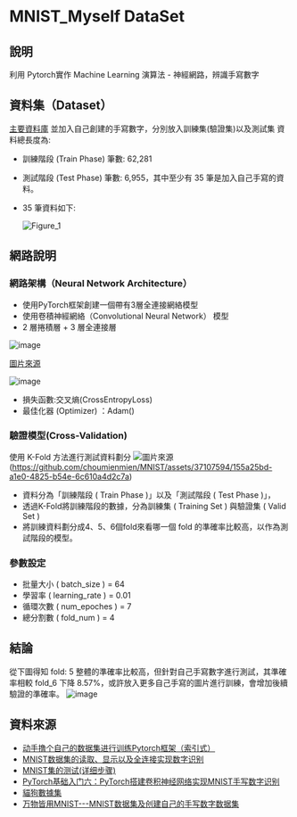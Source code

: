 # MNIST_Myself DataSet
## 說明
利用  Pytorch實作 Machine Learning 演算法 - 神經網路，辨識手寫數字

## 資料集（Dataset）
[主要資料庫](http://pan.baidu.com/s/1pLMV4Kz "懸停顯示")
並加入自己創建的手寫數字，分別放入訓練集(驗證集)以及測試集
資料總長度為:
  -  訓練階段 (Train Phase) 筆數: 62,281
  -  測試階段 (Test Phase) 筆數: 6,955，其中至少有 35 筆是加入自己手寫的資料。
  - 35 筆資料如下:

     ![Figure_1](https://github.com/choumienmien/MNIST/assets/37107594/637253a6-c8c7-4898-97e7-dd7e5de0734a)


## 網路說明

### 網路架構（Neural Network Architecture）
- 使用PyTorch框架創建一個帶有3層全連接網絡模型  
- 使用卷積神經網絡（Convolutional Neural Network） 模型
 - 2 層捲積層 + 3 層全連接層 

  ![image](https://github.com/choumienmien/MNIST/assets/37107594/511dc877-6344-4f00-a6e7-32923f484ee4)


  [圖片來源](https://medium.com/jameslearningnote/%E8%B3%87%E6%96%99%E5%88%86%E6%9E%90-%E6%A9%9F%E5%99%A8%E5%AD%B8%E7%BF%92-%E7%AC%AC5-1%E8%AC%9B-%E5%8D%B7%E7%A9%8D%E7%A5%9E%E7%B6%93%E7%B6%B2%E7%B5%A1%E4%BB%8B%E7%B4%B9-convolutional-neural-network-4f8249d65d4f  "懸停顯示")

  ![image](https://github.com/choumienmien/MNIST/assets/37107594/92ab1d13-8bbc-46f3-8eed-b34113767d94)

- 損失函數:交叉熵(CrossEntropyLoss)
- 最佳化器 (Optimizer) ：Adam()

### 驗證模型(Cross-Validation)
使用 K-Fold 方法進行測試資料劃分
![圖片來源](https://ithelp.ithome.com.tw/articles/10279240)(https://github.com/choumienmien/MNIST/assets/37107594/155a25bd-a1e0-4825-b54e-6c610a4d2c7a)


- 資料分為「訓練階段 ( Train Phase )」以及「測試階段 ( Test Phase )」，
- 透過K-Fold將訓練階段的數據，分為訓練集 ( Training Set ) 與驗證集 ( Valid Set )
- 將訓練資料劃分成4、5、6個fold來看哪一個 fold 的準確率比較高，以作為測試階段的模型。

### 參數設定
- 批量大小 ( batch_size ) = 64 
- 學習率 ( learning_rate ) = 0.01
- 循環次數 ( num_epoches ) = 7
- 總分割數 ( fold_num ) = 4

## 結論
從下圖得知 fold: 5 整體的準確率比較高，但針對自己手寫數字進行測試，其準確率相較 fold_6 下降 8.57%，或許放入更多自己手寫的圖片進行訓練，會增加後續驗證的準確率。
![image](https://github.com/choumienmien/MNIST/assets/37107594/98429f8c-5cc3-41b6-ac43-c4871144d1f0)

  
## 資料來源
* [动手撸个自己的数据集进行训练Pytorch框架（索引式）](https://juejin.cn/post/7078130257970069518 "懸停顯示")
* [MNIST数据集的读取、显示以及全连接实现数字识别](https://blog.csdn.net/QLeelq/article/details/121069095 "懸停顯示")
* [MNIST集的测试(详细步骤)](https://blog.csdn.net/whale_ss/article/details/129939960?spm=1001.2101.3001.6650.2&utm_medium=distribute.pc_relevant.none-task-blog-2%7Edefault%7EYuanLiJiHua%7EPosition-2-129939960-blog-123781738.235%5Ev38%5Epc_relevant_default_base3&depth_1-utm_source=distribute.pc_relevant.none-task-blog-2%7Edefault%7EYuanLiJiHua%7EPosition-2-129939960-blog-123781738.235%5Ev38%5Epc_relevant_default_base3&utm_relevant_index=5 "懸停顯示")
* [PyTorch基础入门六：PyTorch搭建卷积神经网络实现MNIST手写数字识别](https://blog.csdn.net/out_of_memory_error/article/details/81434907 "懸停顯示")
* [貓狗數據集](https://www.cnblogs.com/xiximayou/p/12398285.html "懸停顯示")
* [万物皆用MNIST---MNIST数据集及创建自己的手写数字数据集](https://blog.csdn.net/m0_62128864/article/details/123781738 "懸停顯示")

